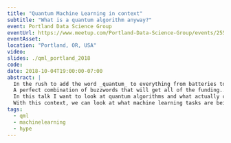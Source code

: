 ```yaml
---
title: "Quantum Machine Learning in context"
subtitle: "What is a quantum algorithm anyway?"
event: Portland Data Science Group
eventUrl: https://www.meetup.com/Portland-Data-Science-Group/events/255093322
eventAsset:
location: "Portland, OR, USA"
video: 
slides: ./qml_portland_2018
code:
date: 2018-10-04T19:00:00-07:00
abstract: |
  In the rush to add the word _quantum_ to everything from batteries to banking, Quantum machine learning has entered the fray.
  A perfect combination of buzzwords that will get all of the funding....right? 
  In this talk I want to look at quantum algorithms and what actually constitutes programming a quantum computer.
  With this context, we can look at what machine learning tasks are being explored for possible speedups with quantum computing.
tags:
  - qml
  - machinelearning
  - hype
---
```


